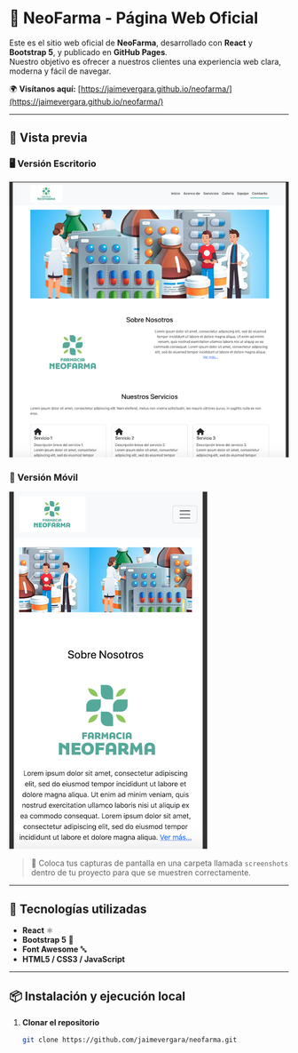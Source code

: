 # 💊 NeoFarma - Página Web Oficial

Este es el sitio web oficial de **NeoFarma**, desarrollado con **React** y **Bootstrap 5**, y publicado en **GitHub Pages**.  
Nuestro objetivo es ofrecer a nuestros clientes una experiencia web clara, moderna y fácil de navegar.

🌍 **Visítanos aquí:** [https://jaimevergara.github.io/neofarma/](https://jaimevergara.github.io/neofarma/)

---

## 📸 Vista previa

### 🖥 Versión Escritorio
![Captura escritorio](./screenshots/desktop-preview.png)

### 📱 Versión Móvil
![Captura móvil](./screenshots/mobile-preview.png)

> 📌 Coloca tus capturas de pantalla en una carpeta llamada `screenshots` dentro de tu proyecto para que se muestren correctamente.

---

## 🚀 Tecnologías utilizadas
- **React** ⚛️
- **Bootstrap 5** 🎨
- **Font Awesome** 🔤
- **HTML5 / CSS3 / JavaScript**

---

## 📦 Instalación y ejecución local

1. **Clonar el repositorio**
   ```bash
   git clone https://github.com/jaimevergara/neofarma.git

